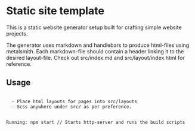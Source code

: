 # Static site template

This is a static website generator setup built for crafting simple website projects.

The generator uses markdown and handlebars to produce html-files using metalsmith. Each markdown-file should contain a header linking it to the desired layout-file. Check out src/index.md and src/layout/index.html for reference.

## Usage

<code>
  - Place html layouts for pages into src/layouts
  - Scss anywhere under src/ as per preference.

  Running:
  npm start // Starts http-server and runs the build scripts
</code>
